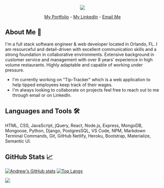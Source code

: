 <div align="center">
    <img src="https://i.ibb.co/m06Ndsm/AD.png"/>
    
<a href="http://www.andrewdimes.com/">My Portfolio</a> - 
<a href="http://www.linkedin.com/in/andrewdimes/">My LinkedIn</a> - 
<a href="mailto:andrewdimes@gmail.com?subject=[GitHub]">Email Me</a>
</div>


## About Me 🧔
I'm a full stack software engineer & web developer located in Orlando, FL. I am resourceful and detail-driven with excellent communication skills and a strong foundation in collaborative environments. Extensive background in customer service and management with over 8 years’ experience in high volume restaurants. Highly adaptable and capable of working under pressure. 
- I'm currently working on "Tip-Tracker" which is a web application to help tipped employees keep track of their wages.
- I'm always looking to collaborate on projects feel free to reach out to me through email or on LinkedIn.
## Languages and Tools 🛠️
HTML, CSS, JavaScript, jQuery, React, Node.js, Express, MongoDB, Mongoose, Python, Django, PostgresSQL, VS Code, NPM, Markdown Terminal Commands, Git, GitHub Netlify, Heroku, Bootstrap, Materialize, Semantic UI.

## GitHub Stats :chart_with_upwards_trend:
[![Andrew's GitHub stats](https://github-readme-stats.vercel.app/api?username=AndrewDimes&count_private=true&show_icons=true&hide=stars)](https://github.com/anuraghazra/github-readme-stats)
[![Top Langs](https://github-readme-stats.vercel.app/api/top-langs/?username=AndrewDimes&layout=compact&langs_count=8)](https://github.com/anuraghazra/github-readme-stats)


![](https://komarev.com/ghpvc/?username=AndrewDimes)

